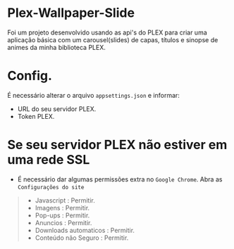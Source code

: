 # Plex-Wallpaper-Slide
Foi um projeto desenvolvido usando as api's do PLEX para criar uma aplicação básica com um carousel(slides) de capas, títulos e sinopse de animes da minha biblioteca PLEX.

# Config.
É necessário alterar o arquivo `appsettings.json` e informar:
- URL do seu servidor PLEX.
- Token PLEX.

# Se seu servidor PLEX não estiver em uma rede SSL
- É necessário dar algumas permissões extra no `Google Chrome`.
Abra as `Configurações do site`
>- Javascript : Permitir.
>- Imagens : Permitir.
>- Pop-ups : Permitir.
>- Anuncios : Permitir.
>- Downloads automaticos : Permitir.
>- Conteúdo não Seguro : Permitir.
